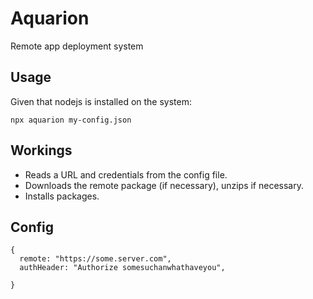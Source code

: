 # Aquarion
Remote app deployment system

## Usage

Given that nodejs is installed on the system:

`npx aquarion my-config.json`


## Workings

* Reads a URL and credentials from the config file.
* Downloads the remote package (if necessary), unzips if necessary.
* Installs packages.


## Config

```
{
  remote: "https://some.server.com",
  authHeader: "Authorize somesuchanwhathaveyou",
  
}
```

